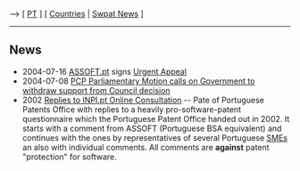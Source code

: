 \--\> \[ [ PT](SwpatptPt "wikilink") \] \[ [
Countries](SwpatgugdeEn "wikilink") \| [ Swpat
News](SwpatcninoEn "wikilink") \]

------------------------------------------------------------------------

## News

-   2004-07-16 [ASSOFT.pt](http://www.assoft.pt "wikilink") signs
    [Urgent Appeal](http://swpat.ffii.org/letters/cons0406/ "wikilink")
-   2004-07-08 [ PCP Parliamentary Motion calls on Government to
    withdraw support from Council decision](PcpAr040708En "wikilink")
-   2002 [Replies to INPI.pt Online
    Consultation](http://www.inpi.pt/index_fum.htm "wikilink") \-- Pate
    of Portuguese Patents Office with replies to a heavily
    pro-software-patent questionnaire which the Portuguese Patent Office
    handed out in 2002. It starts with a comment from ASSOFT (Portuguese
    BSA equivalent) and continues with the ones by representatives of
    several Portuguese [SMEs](SMEs "wikilink") an also with individual
    comments. All comments are **against** patent \"protection\" for
    software.

